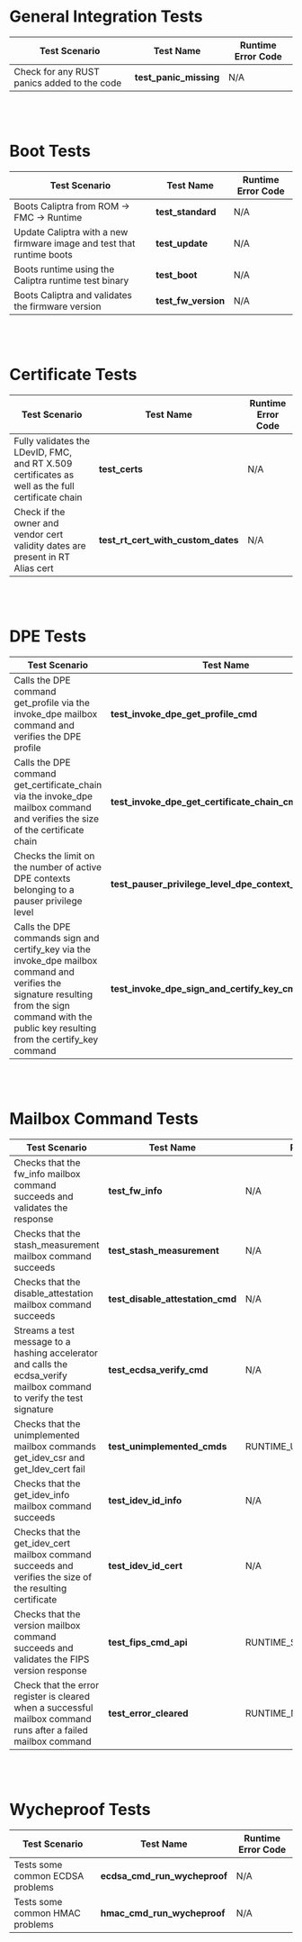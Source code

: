 # **General Integration Tests**
Test Scenario| Test Name | Runtime Error Code
---|---|---
Check for any RUST panics added to the code | **test_panic_missing** | N/A

<br><br>
# **Boot Tests**
Test Scenario| Test Name | Runtime Error Code
---|---|---
Boots Caliptra from ROM -> FMC -> Runtime | **test_standard** | N/A
Update Caliptra with a new firmware image and test that runtime boots | **test_update** | N/A
Boots runtime using the Caliptra runtime test binary | **test_boot** | N/A
Boots Caliptra and validates the firmware version | **test_fw_version** | N/A

<br><br>
# **Certificate Tests**
Test Scenario| Test Name | Runtime Error Code
---|---|---
Fully validates the LDevID, FMC, and RT X.509 certificates as well as the full certificate chain | **test_certs** | N/A
Check if the owner and vendor cert validity dates are present in RT Alias cert | **test_rt_cert_with_custom_dates** | N/A

<br><br>
# **DPE Tests**
Test Scenario| Test Name | Runtime Error Code
---|---|---
Calls the DPE command get_profile via the invoke_dpe mailbox command and verifies the DPE profile | **test_invoke_dpe_get_profile_cmd** | N/A
Calls the DPE command get_certificate_chain via the invoke_dpe mailbox command and verifies the size of the certificate chain |**test_invoke_dpe_get_certificate_chain_cmd** | N/A
Checks the limit on the number of active DPE contexts belonging to a pauser privilege level |  **test_pauser_privilege_level_dpe_context_thresholds** | RUNTIME_PL0_USED_DPE_CONTEXT_THRESHOLD_EXCEEDED
Calls the DPE commands sign and certify_key via the invoke_dpe mailbox command and verifies the signature resulting from the sign command with the public key resulting from the certify_key command | **test_invoke_dpe_sign_and_certify_key_cmds** | N/A

<br><br>
# **Mailbox Command Tests**
Test Scenario| Test Name | Runtime Error Code
---|---|---
Checks that the fw_info mailbox command succeeds and validates the response | **test_fw_info** | N/A
Checks that the stash_measurement mailbox command succeeds | **test_stash_measurement** | N/A
Checks that the disable_attestation mailbox command succeeds | **test_disable_attestation_cmd** | N/A
Streams a test message to a hashing accelerator and calls the ecdsa_verify mailbox command to verify the test signature | **test_ecdsa_verify_cmd** | N/A
Checks that the unimplemented mailbox commands get_idev_csr and get_ldev_cert fail | **test_unimplemented_cmds** | RUNTIME_UNIMPLEMENTED_COMMAND
Checks that the get_idev_info mailbox command succeeds | **test_idev_id_info** | N/A
Checks that the get_idev_cert mailbox command succeeds and verifies the size of the resulting certificate | **test_idev_id_cert** | N/A
Checks that the version mailbox command succeeds and validates the FIPS version response | **test_fips_cmd_api** | RUNTIME_SHUTDOWN
Check that the error register is cleared when a successful mailbox command runs after a failed mailbox command | **test_error_cleared** | RUNTIME_MAILBOX_INVALID_PARAMS

<br><br>
# **Wycheproof Tests**
Test Scenario| Test Name | Runtime Error Code
---|---|---
Tests some common ECDSA problems | **ecdsa_cmd_run_wycheproof** | N/A
Tests some common HMAC problems | **hmac_cmd_run_wycheproof** | N/A
